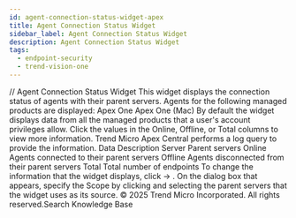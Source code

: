 ```yaml
---
id: agent-connection-status-widget-apex
title: Agent Connection Status Widget
sidebar_label: Agent Connection Status Widget
description: Agent Connection Status Widget
tags:
  - endpoint-security
  - trend-vision-one
---
```


/*<![CDATA[*/ $('#title').html($('meta[name=map-description]').attr('content')); /*]]>*/ Agent Connection Status Widget This widget displays the connection status of agents with their parent servers. Agents for the following managed products are displayed: Apex One Apex One (Mac) By default the widget displays data from all the managed products that a user's account privileges allow. Click the values in the Online, Offline, or Total columns to view more information. Trend Micro Apex Central performs a log query to provide the information. Data Description Server Parent servers Online Agents connected to their parent servers Offline Agents disconnected from their parent servers Total Total number of endpoints To change the information that the widget displays, click → . On the dialog box that appears, specify the Scope by clicking and selecting the parent servers that the widget uses as its source. © 2025 Trend Micro Incorporated. All rights reserved.Search Knowledge Base